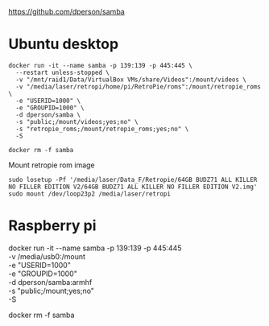 https://github.com/dperson/samba

# Ubuntu desktop
```
docker run -it --name samba -p 139:139 -p 445:445 \
  --restart unless-stopped \
  -v "/mnt/raid1/Data/VirtualBox VMs/share/Videos":/mount/videos \
  -v "/media/laser/retropi/home/pi/RetroPie/roms":/mount/retropie_roms \
  -e "USERID=1000" \
  -e "GROUPID=1000" \
  -d dperson/samba \
  -s "public;/mount/videos;yes;no" \
  -s "retropie_roms;/mount/retropie_roms;yes;no" \
  -S

docker rm -f samba
```

Mount retropie rom image
```
sudo losetup -Pf '/media/laser/Data_F/Retropie/64GB BUDZ71 ALL KILLER NO FILLER EDITION V2/64GB BUDZ71 ALL KILLER NO FILLER EDITION V2.img'
sudo mount /dev/loop23p2 /media/laser/retropi
```

# Raspberry pi
docker run -it --name samba -p 139:139 -p 445:445 \
  -v /media/usb0:/mount \
  -e "USERID=1000" \
  -e "GROUPID=1000" \
  -d dperson/samba:armhf \
  -s "public;/mount;yes;no" \
  -S

docker rm -f samba
